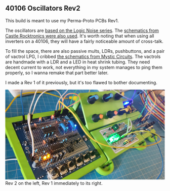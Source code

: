40106 Oscillators Rev2
----------------------

This build is meant to use my Perma-Proto PCBs Rev1. 

The oscillators are [based on the Logic Noise series](https://hackaday.com/2015/03/09/logic-noise-sawing-away-with-analog-waveforms/). The [schematics from Castle Rocktronics were also used](http://castlerocktronics.com/modular/articles/CR-001_-_4xSQUARE.pdf). It's worth noting that when using all inverters on a 40106, they will have a fairly noticeable amount of cross-talk.

To fill the space, there are also passive mults, LDRs, pushbuttons, and a pair of vactrol LPG, I cribbed [the schematics from Mystic Circuits](https://github.com/mysticcircuits/0HP_Modular/tree/master/Hardware/0HP%20Vactrol%20LPG-VCA). The vactrols are handmade with a LDR and a LED in heat shrink tubing. They need decent current to work, not everything in my system manages to ping them properly, so I wanna remake that part better later.

I made a Rev 1 of it previously, but it's too flawed to bother documenting.

![Photo of the module](40106%20Photo.jpg)    
Rev 2 on the left, Rev 1 immediately to its right.